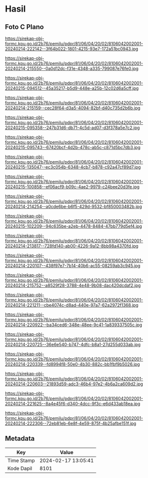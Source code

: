 # Hasil

## Foto C Plano

https://sirekap-obj-formc.kpu.go.id/2b76/pemilu/pdpr/81/06/04/20/02/8106042002001-20240214-222142--3f64b022-1801-4215-93e7-172a51bc0943.jpg

https://sirekap-obj-formc.kpu.go.id/2b76/pemilu/pdpr/81/06/04/20/02/8106042002001-20240214-215550--0a0d12dc-f31e-4348-a335-799087e76fe0.jpg

https://sirekap-obj-formc.kpu.go.id/2b76/pemilu/pdpr/81/06/04/20/02/8106042002001-20240215-094512--45a35217-b5d9-448e-a25b-12c02d6a5cff.jpg

https://sirekap-obj-formc.kpu.go.id/2b76/pemilu/pdpr/81/06/04/20/02/8106042002001-20240214-215159--cec28f64-d3a5-4094-82bf-d40c735d2b6b.jpg

https://sirekap-obj-formc.kpu.go.id/2b76/pemilu/pdpr/81/06/04/20/02/8106042002001-20240215-095358--247b31d6-db71-4c5d-ad07-d3f378a5e7c2.jpg

https://sirekap-obj-formc.kpu.go.id/2b76/pemilu/pdpr/81/06/04/20/02/8106042002001-20240215-095743--67420bcf-4d2b-478c-ab5c-c871d5bc7db3.jpg

https://sirekap-obj-formc.kpu.go.id/2b76/pemilu/pdpr/81/06/04/20/02/8106042002001-20240215-135047--ec3c054b-6348-4cb7-b878-c92a47cf89d7.jpg

https://sirekap-obj-formc.kpu.go.id/2b76/pemilu/pdpr/81/06/04/20/02/8106042002001-20240215-100858--ef06acf9-b09c-4ae2-9979-c24bee20d3fe.jpg

https://sirekap-obj-formc.kpu.go.id/2b76/pemilu/pdpr/81/06/04/20/02/8106042002001-20240214-214254--a0cde6be-b6f5-429d-9532-bf850003482b.jpg

https://sirekap-obj-formc.kpu.go.id/2b76/pemilu/pdpr/81/06/04/20/02/8106042002001-20240215-102209--94c635be-a2eb-4478-8484-47bb779d5ef4.jpg

https://sirekap-obj-formc.kpu.go.id/2b76/pemilu/pdpr/81/06/04/20/02/8106042002001-20240214-213817--728fd140-ab00-4226-9a12-8bb98a4370fd.jpg

https://sirekap-obj-formc.kpu.go.id/2b76/pemilu/pdpr/81/06/04/20/02/8106042002001-20240214-220107--438f97e7-7b14-40b6-ac55-08259ab3c945.jpg

https://sirekap-obj-formc.kpu.go.id/2b76/pemilu/pdpr/81/06/04/20/02/8106042002001-20240214-215752--a8529f28-3788-4e48-9b08-dac420dcdaf2.jpg

https://sirekap-obj-formc.kpu.go.id/2b76/pemilu/pdpr/81/06/04/20/02/8106042002001-20240214-221211--cbe4074c-d8ad-440e-97a7-62a2972f1368.jpg

https://sirekap-obj-formc.kpu.go.id/2b76/pemilu/pdpr/81/06/04/20/02/8106042002001-20240214-220922--ba34ced6-348e-48ee-9c41-1a839337505c.jpg

https://sirekap-obj-formc.kpu.go.id/2b76/pemilu/pdpr/81/06/04/20/02/8106042002001-20240214-220725--36e6e540-b747-4dfc-b8a1-27d255d033ab.jpg

https://sirekap-obj-formc.kpu.go.id/2b76/pemilu/pdpr/81/06/04/20/02/8106042002001-20240214-220339--fd8994f8-50e0-4b30-882c-bb1fbf9b5026.jpg

https://sirekap-obj-formc.kpu.go.id/2b76/pemilu/pdpr/81/06/04/20/02/8106042002001-20240214-220603--21893d59-adc3-46b4-97e2-4b6a2ca609d2.jpg

https://sirekap-obj-formc.kpu.go.id/2b76/pemilu/pdpr/81/06/04/20/02/8106042002001-20240214-221625--8a4e45f6-d340-4dcc-9f3c-e6d433ab18ea.jpg

https://sirekap-obj-formc.kpu.go.id/2b76/pemilu/pdpr/81/06/04/20/02/8106042002001-20240214-222306--72eb81eb-6e8f-4e59-875f-4b25afbe151f.jpg


## Metadata

| Key        | Value               |
| ---------- | ------------------- |
| Time Stamp | 2024-02-17 13:05:41 |
| Kode Dapil | 8101                |




